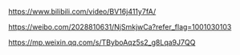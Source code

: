 https://www.bilibili.com/video/BV16j411y7fA/

https://weibo.com/2028810631/NjSmkjwCa?refer_flag=1001030103

https://mp.weixin.qq.com/s/TByboAqz5s2_g8Lqa9J7QQ